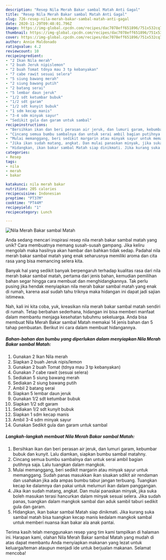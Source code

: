 ```yaml
---
description: "Resep Nila Merah Bakar sambal Matah Anti Gagal"
title: "Resep Nila Merah Bakar sambal Matah Anti Gagal"
slug: 726-resep-nila-merah-bakar-sambal-matah-anti-gagal
date: 2020-11-29T09:48:01.796Z
image: https://img-global.cpcdn.com/recipes/dac7078eff651896/751x532cq70/nila-merah-bakar-sambal-matah-foto-resep-utama.jpg
thumbnail: https://img-global.cpcdn.com/recipes/dac7078eff651896/751x532cq70/nila-merah-bakar-sambal-matah-foto-resep-utama.jpg
cover: https://img-global.cpcdn.com/recipes/dac7078eff651896/751x532cq70/nila-merah-bakar-sambal-matah-foto-resep-utama.jpg
author: Annie Maldonado
ratingvalue: 4.2
reviewcount: 10
recipeingredient:
- "2 Ikan Nila merah"
- "2 buah Jeruk nipislemon"
- "2 buah Tomat tdnya mau 3 tp kebanyakan"
- "7 cabe rawit sesuai selera"
- "5 siung bawang merah"
- "2 siung bawang putih"
- "2 batang serai"
- "5 lembar daun jeruk"
- "1/2 sdt ketumbar bubuk"
- "1/2 sdt garam"
- "1/2 sdt kunyit bubuk"
- "1 sdm kecap manis"
- "3-4 sdm minyak sayur"
- "Sedikit gula dan garam untuk sambal"
recipeinstructions:
- "Bersihkan ikan dan beri perasan air jeruk, dan lumuri garam, kebumbar bubuk dan kunyit. Lalu diamkan, siapkan bumbu sambal matahny."
- "Cincang semua bumbu sambalnya dan untuk serai ambil bagian putihnya saja. Lalu tuangkan dalam mangkok."
- "Mulai memanggang, beri sedikit margarin atau minyak sayur untuk memanggang. Sudah panas masukkan ikan sisakan sdikit air rendaman dan usahakan jika ada ampas bumbu tabur jangan terbuang. Tuangkan kecap ke dalamnya dan pakai untuk melumuri ikan dalam panggangan."
- "Jika ikan sudah matang, angkat. Dan mulai panaskan minyak, jika suka boleh masukan terasi hancurkan dalam minyak sesuai selera. Jika sudah panas, tuangkan dalam mangkok sambal dan aduk sambil taburi sedikit gula dan garam."
- "Hidangkan, ikan bakar sambal Matah siap dinikmati. Jika kurang suka sambal matah bisa tuangkan kecap manis kedalam mangkok sambal untuk memberi nuansa ikan bakar ala anak pantai."
categories:
- Resep
tags:
- nila
- merah
- bakar

katakunci: nila merah bakar 
nutrition: 205 calories
recipecuisine: Indonesian
preptime: "PT37M"
cooktime: "PT44M"
recipeyield: "1"
recipecategory: Lunch

---
```



![Nila Merah Bakar sambal Matah](https://img-global.cpcdn.com/recipes/dac7078eff651896/751x532cq70/nila-merah-bakar-sambal-matah-foto-resep-utama.jpg)

Anda sedang mencari inspirasi resep nila merah bakar sambal matah yang unik? Cara membuatnya memang susah-susah gampang. Jika keliru mengolah maka hasilnya akan hambar dan bahkan tidak sedap. Padahal nila merah bakar sambal matah yang enak seharusnya memiliki aroma dan cita rasa yang bisa memancing selera kita.



Banyak hal yang sedikit banyak berpengaruh terhadap kualitas rasa dari nila merah bakar sambal matah, pertama dari jenis bahan, kemudian pemilihan bahan segar hingga cara membuat dan menghidangkannya. Tak perlu pusing jika hendak menyiapkan nila merah bakar sambal matah yang enak di rumah, karena asal sudah tahu triknya maka hidangan ini dapat jadi sajian istimewa.


Nah, kali ini kita coba, yuk, kreasikan nila merah bakar sambal matah sendiri di rumah. Tetap berbahan sederhana, hidangan ini bisa memberi manfaat dalam membantu menjaga kesehatan tubuhmu sekeluarga. Anda bisa membuat Nila Merah Bakar sambal Matah memakai 14 jenis bahan dan 5 tahap pembuatan. Berikut ini cara dalam membuat hidangannya.

<!--inarticleads1-->

##### Bahan-bahan dan bumbu yang diperlukan dalam menyiapkan Nila Merah Bakar sambal Matah:

1. Gunakan 2 Ikan Nila merah
1. Siapkan 2 buah Jeruk nipis/lemon
1. Gunakan 2 buah Tomat (tdnya mau 3 tp kebanyakan)
1. Gunakan 7 cabe rawit (sesuai selera)
1. Sediakan 5 siung bawang merah
1. Sediakan 2 siung bawang putih
1. Ambil 2 batang serai
1. Siapkan 5 lembar daun jeruk
1. Gunakan 1/2 sdt ketumbar bubuk
1. Siapkan 1/2 sdt garam
1. Sediakan 1/2 sdt kunyit bubuk
1. Siapkan 1 sdm kecap manis
1. Ambil 3-4 sdm minyak sayur
1. Gunakan Sedikit gula dan garam untuk sambal




<!--inarticleads2-->

##### Langkah-langkah membuat Nila Merah Bakar sambal Matah:

1. Bersihkan ikan dan beri perasan air jeruk, dan lumuri garam, kebumbar bubuk dan kunyit. Lalu diamkan, siapkan bumbu sambal matahny.
1. Cincang semua bumbu sambalnya dan untuk serai ambil bagian putihnya saja. Lalu tuangkan dalam mangkok.
1. Mulai memanggang, beri sedikit margarin atau minyak sayur untuk memanggang. Sudah panas masukkan ikan sisakan sdikit air rendaman dan usahakan jika ada ampas bumbu tabur jangan terbuang. Tuangkan kecap ke dalamnya dan pakai untuk melumuri ikan dalam panggangan.
1. Jika ikan sudah matang, angkat. Dan mulai panaskan minyak, jika suka boleh masukan terasi hancurkan dalam minyak sesuai selera. Jika sudah panas, tuangkan dalam mangkok sambal dan aduk sambil taburi sedikit gula dan garam.
1. Hidangkan, ikan bakar sambal Matah siap dinikmati. Jika kurang suka sambal matah bisa tuangkan kecap manis kedalam mangkok sambal untuk memberi nuansa ikan bakar ala anak pantai.




Terima kasih telah menggunakan resep yang tim kami tampilkan di halaman ini. Harapan kami, olahan Nila Merah Bakar sambal Matah yang mudah di atas dapat membantu Anda menyiapkan makanan yang lezat untuk keluarga/teman ataupun menjadi ide untuk berjualan makanan. Selamat mencoba!
